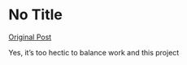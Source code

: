 # No Title

[Original Post](https://discourse.onlinedegree.iitm.ac.in/t/166866/7)

<p>Yes, it’s too hectic to balance work and this project</p>